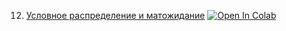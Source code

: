 12. [Условное распределение и матожидание](https://mathmechterver.github.io/terver2022/prac12/prac.html)  [![Open In Colab](https://colab.research.google.com/assets/colab-badge.svg)](https://colab.research.google.com/github/mathmechterver/terver2022/blob/master/prac12/prac.ipynb)


